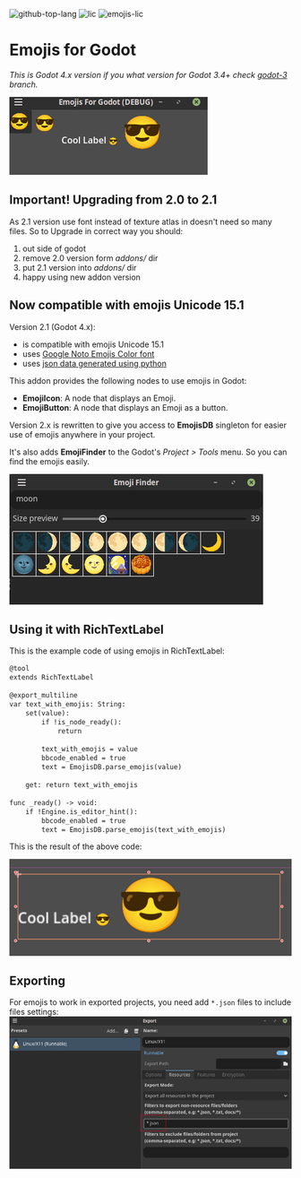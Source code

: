 ![github-top-lang][lang] ![lic] ![emojis-lic]
# Emojis for Godot

*This is Godot 4.x version if you what version for Godot 3.4+ check [godot-3] branch.*

![addon-in-action]

## Important! Upgrading from 2.0 to 2.1

As 2.1 version use font instead of texture atlas in doesn't need so many files.
So to Upgrade in correct way you should:
1. out side of godot
2. remove 2.0 version form *addons/* dir
3. put 2.1  version into *addons/* dir
4. happy using new addon version

## Now compatible with emojis Unicode 15.1

Version 2.1 (Godot 4.x):
- is compatible with emojis Unicode 15.1
- uses [Google Noto Emojis Color font][noto-emoji]
- uses [json data generated using python][emoji-json]

This addon provides the following nodes to use emojis in Godot:
- **EmojiIcon**: A node that displays an Emoji.
- **EmojiButton**: A node that displays an Emoji as a button.

Version 2.x is rewritten to give you access to **EmojisDB** singleton for easier use of emojis anywhere in your project.

It's also adds **EmojiFinder** to the Godot's *Project > Tools* menu.
So you can find the emojis easily.

![EmojiFinder Screen Shot][emoji-finder-screenshot]

## Using it with RichTextLabel
This is the example code of using emojis in RichTextLabel:
```gdscript
@tool
extends RichTextLabel

@export_multiline
var text_with_emojis: String:
	set(value):
		if !is_node_ready():
			return

		text_with_emojis = value
		bbcode_enabled = true
		text = EmojisDB.parse_emojis(value)
	
	get: return text_with_emojis

func _ready() -> void:
	if !Engine.is_editor_hint():
		bbcode_enabled = true
		text = EmojisDB.parse_emojis(text_with_emojis)
```

This is the result of the above code:

![RichTextLabel Example Screen Shot][LabelWithEmojis-screenshot]

## Exporting
For emojis to work in exported projects, you need add `*.json` files to include files settings:
![include files settings][export-screenshot]

[lic]: https://img.shields.io/github/license/rakugoteam/Emojis-For-Godot?style=flat-square&label=📃%20License&
[lang]: https://img.shields.io/github/languages/top/rakugoteam/Emojis-For-Godot?style=flat-square
[emojis-lic]: https://img.shields.io/badge/license-CC0%201.0-orange.svg?style=flat-square&label=📃%20Emojis%20License&
[addon-in-action]:.assets/addon-in-action.png
[godot-3]:https://github.com/rakugoteam/Emojis-For-Godot/tree/godot-3
[noto-emoji]:https://github.com/googlefonts/noto-emoji/tree/main/png
[emoji-json]:https://github.com/rakugoteam/Emojis-For-Godot/tree/godot-4/addons/emojis-for-godot/emojis/gen_json.py
[emoji-finder-screenshot]:.assets/emoji-finder.png
[LabelWithEmojis-screenshot]:.assets/label-with-emojis.png
[export-screenshot]:.assets/export.png